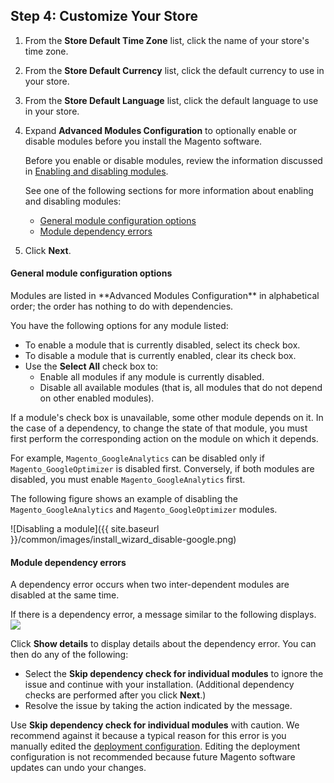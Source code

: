 <div markdown="1">

<h2 id="instgde-install-magento-web-step4">Step 4: Customize Your Store</h2>

<!-- 1.	To install optional sample data, select the **Use Sample Data** check box.

	<div class="bs-callout bs-callout-info" id="info">
  	<p>If the <strong>Use Sample Data</strong> check box is not available, see <a href="{{page.baseurl}}/install-gde/install/sample-data.html">Enable optional Magento sample data</a>.</p>
	</div> -->

1.	From the **Store Default Time Zone** list, click the name of your store's time zone.

2.	From the **Store Default Currency** list, click the default currency to use in your store.

3.	From the **Store Default Language** list, click the default language to use in your store.

3.	Expand **Advanced Modules Configuration** to optionally enable or disable modules before you install the Magento software.

	Before you enable or disable modules, review the information discussed in <a href="{{page.baseurl}}/install-gde/install/web/install-web.html#instgde-install-web-enable-mod">Enabling and disabling modules</a>.

	See one of the following sections for more information about enabling and disabling modules:

	*	<a href="#instgde-install-magento-web-step4-depend1">General module configuration options</a>
	*	<a href="#instgde-install-magento-web-step4-depend2">Module dependency errors</a>

4.	Click **Next**.

<h4 id="instgde-install-magento-web-step4-depend1">General module configuration options</h4>
Modules are listed in **Advanced Modules Configuration** in alphabetical order; the order has nothing to do with dependencies.

You have the following options for any module listed:

*	To enable a module that is currently disabled, select its check box.
*	To disable a module that is currently enabled, clear its check box.
*	Use the **Select All** check box to:
	*	Enable all modules if any module is currently disabled.
	*	Disable all available modules (that is, all modules that do not depend on other enabled modules).

If a module's check box is unavailable, some other module depends on it. In the case of a dependency, to change the state of that module, you must first perform the corresponding action on the module on which it depends.

For example, `Magento_GoogleAnalytics` can be disabled only if `Magento_GoogleOptimizer` is disabled first. Conversely, if both modules are disabled, you must enable `Magento_GoogleAnalytics` first.

The following figure shows an example of disabling the `Magento_GoogleAnalytics` and `Magento_GoogleOptimizer` modules.

![Disabling a module]({{ site.baseurl }}/common/images/install_wizard_disable-google.png)

<h4 id="instgde-install-magento-web-step4-depend2">Module dependency errors</h4>
A dependency error occurs when two inter-dependent modules are disabled at the same time. 

If there is a dependency error, a message similar to the following displays.
<img src="{{ site.baseurl }}/common/images/install_skip-depend-check.png">

Click **Show details** to display details about the dependency error. You can then do any of the following:

*	Select the **Skip dependency check for individual modules** to ignore the issue and continue with your installation. (Additional dependency checks are performed after you click **Next**.)
*	Resolve the issue by taking the action indicated by the message.
		
<div class="bs-callout bs-callout-warning">
	<p>Use <strong>Skip dependency check for individual modules</strong> with caution. We recommend against it because a typical reason for this error is you manually edited the <a href="{{page.baseurl}}/config-guide/config/config-php.html">deployment configuration</a>. Editing the deployment configuration is not recommended because future Magento software updates can undo your changes.</p>
</div>



